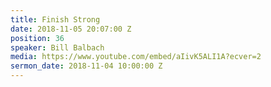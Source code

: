 ```yaml
---
title: Finish Strong
date: 2018-11-05 20:07:00 Z
position: 36
speaker: Bill Balbach
media: https://www.youtube.com/embed/aIivK5ALI1A?ecver=2
sermon_date: 2018-11-04 10:00:00 Z
---
```


